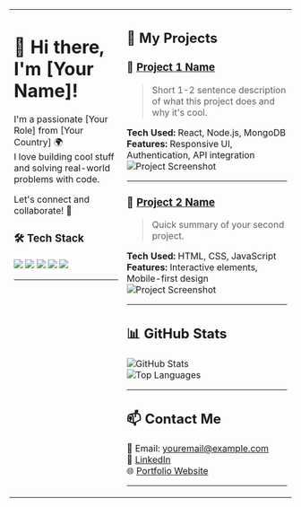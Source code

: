 <table>
  <tr>
    <td width="40%" valign="top">

<h1>👋 Hi there, I'm [Your Name]!</h1>

I'm a passionate [Your Role] from [Your Country] 🌍  
I love building cool stuff and solving real-world problems with code.

Let's connect and collaborate! 🚀

<h3>🛠️ Tech Stack</h3>

<img src="https://img.shields.io/badge/-HTML5-E34F26?logo=html5&logoColor=fff" />
<img src="https://img.shields.io/badge/-CSS3-1572B6?logo=css3" />
<img src="https://img.shields.io/badge/-JavaScript-F7DF1E?logo=javascript&logoColor=000" />
<img src="https://img.shields.io/badge/-React-20232A?logo=react" />
<img src="https://img.shields.io/badge/-Node.js-339933?logo=nodedotjs&logoColor=fff" />

---
</td>
    <td width="60%" valign="top">



## 🚀 My Projects

### 🌟 [Project 1 Name](https://github.com/yourusername/project1)
> Short 1-2 sentence description of what this project does and why it's cool.

**Tech Used:** React, Node.js, MongoDB  
**Features:** Responsive UI, Authentication, API integration  
![Project Screenshot](https://via.placeholder.com/600x300.png?text=Project+1+Screenshot)

---

### 🧠 [Project 2 Name](https://github.com/yourusername/project2)
> Quick summary of your second project.

**Tech Used:** HTML, CSS, JavaScript  
**Features:** Interactive elements, Mobile-first design  
![Project Screenshot](https://via.placeholder.com/600x300.png?text=Project+2+Screenshot)

---

## 📊 GitHub Stats

![GitHub Stats](https://github-readme-stats.vercel.app/api?username=yourusername&show_icons=true&theme=radical)  
![Top Languages](https://github-readme-stats.vercel.app/api/top-langs/?username=yourusername&layout=compact&theme=radical)

---

## 📫 Contact Me

📧 Email: youremail@example.com  
💼 [LinkedIn](https://linkedin.com/in/yourprofile)  
🌐 [Portfolio Website](https://yourwebsite.com)

---
